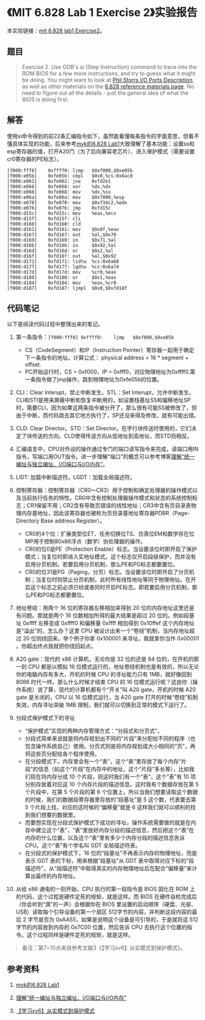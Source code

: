# 《MIT 6.828 Lab 1 Exercise 2》实验报告

本实验链接：[mit 6.828 lab1 Exercise2](https://pdos.csail.mit.edu/6.828/2017/labs/lab1/#Exercise-2)。

## 题目

> Exercise 2. Use GDB's si (Step Instruction) command to trace into the ROM BIOS for a few more instructions, and try to guess what it might be doing. You might want to look at [Phil Storrs I/O Ports Description](http://web.archive.org/web/20040404164813/members.iweb.net.au/~pstorr/pcbook/book2/book2.htm), as well as other materials on the [6.828 reference materials page](https://pdos.csail.mit.edu/6.828/2017/reference.html). No need to figure out all the details - just the general idea of what the BIOS is doing first.

## 解答

使用si命令得到的前22条汇编指令如下。虽然能看懂每条指令的字面意思，但看不懂具体实现的功能，后来参考[myk的6.828 Lab1](https://zhuanlan.zhihu.com/p/36926462)大致理解了基本功能：设置ss和esp寄存器的值，打开A20门（为了后向兼容老芯片）、进入保护模式（需要设置cr0寄存器的PE标志）。
```
[f000:fff0]    0xffff0:	ljmp   $0xf000,$0xe05b
[f000:e05b]    0xfe05b:	cmpl   $0x0,%cs:0x6ac8
[f000:e062]    0xfe062:	jne    0xfd2e1
[f000:e066]    0xfe066:	xor    %dx,%dx
[f000:e068]    0xfe068:	mov    %dx,%ss
[f000:e06a]    0xfe06a:	mov    $0x7000,%esp
[f000:e070]    0xfe070:	mov    $0xf34c2,%edx
[f000:e076]    0xfe076:	jmp    0xfd15c
[f000:d15c]    0xfd15c:	mov    %eax,%ecx
[f000:d15f]    0xfd15f:	cli    
[f000:d160]    0xfd160:	cld    
[f000:d161]    0xfd161:	mov    $0x8f,%eax
[f000:d167]    0xfd167:	out    %al,$0x70
[f000:d169]    0xfd169:	in     $0x71,%al
[f000:d16b]    0xfd16b:	in     $0x92,%al
[f000:d16d]    0xfd16d:	or     $0x2,%al
[f000:d16f]    0xfd16f:	out    %al,$0x92
[f000:d171]    0xfd171:	lidtw  %cs:0x6ab8
[f000:d177]    0xfd177:	lgdtw  %cs:0x6a74
[f000:d17d]    0xfd17d:	mov    %cr0,%eax
[f000:d180]    0xfd180:	or     $0x1,%eax
[f000:d184]    0xfd184:	mov    %eax,%cr0
[f000:d187]    0xfd187:	ljmpl  $0x8,$0xfd18f
```

## 代码笔记
以下是阅读代码过程中整理出来的笔记。

1. 第一条指令：`[f000:fff0] 0xffff0:    ljmp   $0xf000,$0xe05b`
    * CS（CodeSegment）和IP（Instruction Pointer）寄存器一起用于确定下一条指令的地址。计算公式： physical address = 16 * segment + offset.
    * PC开始运行时，CS = 0xf000，IP = 0xfff0，对应物理地址为0xffff0.第一条指令做了jmp操作，跳到物理地址为0xfe05b的位置。

2. CLI：Clear Interupt，禁止中断发生。STL：Set Interupt，允许中断发生。CLI和STI是用来屏蔽中断和恢复中断用的，如设置栈基址SS和偏移地址SP时，需要CLI，因为如果这两条指令被分开了，那么很有可能SS被修改了，但由于中断，而代码跳去其它地方执行了，SP还没来得及修改，就有可能出错。

3. CLD: Clear Director。STD：Set Director。在字行块传送时使用的，它们决定了块传送的方向。CLD使得传送方向从低地址到高地址，而STD则相反。

4. 汇编语言中，CPU对外设的操作通过专门的端口读写指令来完成，读端口用IN指令，写端口用OUT指令。进一步理解“端口”的概念可以参考博客[理解“统一编址与独立编址、I/O端口与I/O内存”](https://my.oschina.net/wuying/blog/53419)。

5. LIDT: 加载中断描述符。LGDT：加载全局描述符。

6. 控制寄存器：控制寄存器（CR0～CR3）用于控制和确定处理器的操作模式以及当前执行任务的特性。CR0中含有控制处理器操作模式和状态的系统控制标志；CR1保留不用；CR2含有导致页错误的线性地址；CR3中含有页目录表物理内存基地址，因此该寄存器也被称为页目录基地址寄存器PDBR（Page-Directory Base address Register）。
    * CR0的4个位：扩展类型位ET、任务切换位TS、仿真位EM和数学存在位MP用于控制80x86浮点（数学）协处理器的操作。
    * CR0的位0是PE（Protection Enable）标志。当设置该位时即开启了保护模式；当复位时即进入实地址模式。这个标志仅开启段级保护，而并没有启用分页机制。若要启用分页机制，那么PE和PG标志都要置位。
    * CR0的位31是PG（Paging，分页）标志。当设置该位时即开启了分页机制；当复位时则禁止分页机制，此时所有线性地址等同于物理地址。在开启这个标志之前必须已经或者同时开启PE标志。即若要启用分页机制，那么PE和PG标志都要置位。

7. 地址卷绕：用两个 16 位的寄存器左移相加来得到 20 位的内存地址这里还是有问题。那就是两个 16 位数相加所得的最大结果是超过 20 位的。例如段基址 0xffff 左移变成 0xffff0 和偏移量 0xffff 相加得到 0x10ffef 这个内存地址是“溢出”的，怎么办？这里 CPU 被设计出来一个“卷绕”机制，当内存地址超过 20 位则绕回来。举个例子你拿 0x100001 来寻址，我就拿你当作 0x00001 。你超出终点我就把你绕回起点。

8. A20 gate：现代的 x86 计算机，无论你是 32 位的还是 64 位的，在开机的那一刻 CPU 都是以模拟 16 位模式运行的，地址卷绕机制也是有效的，所以无论你的电脑内存有多大，开机的时候 CPU 的寻址能力只有 1MB，就好像回到 8086 时代一样。那么什么时候才结束 CPU 的 16 位模式运行呢？这由你（操作系统）说了算，现代的计算机都有个“开关”叫 A20 gate，开机的时候 A20 gate 是关闭的，CPU 以 16 位模式运行，当 A20 gate 打开的时候“卷绕”机制失效，内存寻址突破 1MB 限制，我们就可以切换到正常的模式下运行了。

9. 分段式保护模式下的寻址
    * “保护模式”实现的两种内存管理方式：“分段式和分页式”。
    * 分段式简单来说就是将内存规划出不同的“片段”来分配给不同的程序（也包含操作系统自己）使用。分页式则是将内存规划成大小相同的“页”，再将这些页分配给各个程序使用。
    * 在分段模式下，内存里会有一个“表”，这个“表”里存放了每个内存“片段”的信息（如这个“片段”在内存中的地址，这个“片段”多长等），比如我们现在将内存分成 10 个片段，则这时我们有一个“表”，这个“表”有 10 项分别存放着对应这 10 个内存片段的描述信息。这时我有个数据存放在第 5 个片段中，在第 5 个片段的第 6 个位置上，所以当我们想要读取这个数据的时候，我们的数据段寄存器里存放的“段基址”是 5 这个数，代表要去第 5 个片段上找，对应的这时候的“偏移量”就是 6 这样我们就可以顺利的找到我们想要的数据里。
    * 而要想实现在分段式保护模式下成功的寻址，操作系统需要做的就是在内存中建立这个“表”，“表”里放好内存分段的描述信息，然后把这个“表”在内存的什么位置，以及这个“表”里有多少个内存分段的描述信息告诉 CPU。这个“表”有个学名叫 GDT 全局描述符表。
    * 在分段式的保护模式下，16 位的“段基址”不再表示内存的物理地址，而是表示 GDT 表的下标，用来根据“段基址”从 GDT 表中取得对应下标的“段描述符”，从“段描述符”中取得真实的内存物理地址后在配合“偏移量”来计算出最终的内存地址。

10. 从给 x86 通电的一刻开始，CPU 执行的第一段指令是 BIOS 固化在 ROM 上的代码，这个过程是硬件定死的规矩，就是这样。而 BIOS 在硬件自检完成后（你会听到“滴”的一声）会根据你在 BIOS 里设置的启动顺序（硬盘、光驱、USB）读取每个引导设备的第一个扇区 512字节的内容，并判断这段内容的最后 2 字节是否为 0xAA55，如果是说明这个设备是可引导的，于是就将这 512 字节的内容放到内存的 0x7C00 位置，然后告诉 CPU 去执行这个位置的指令。这个过程同样是硬件定死的规矩，就是这样。

> 备注：第7~10点来自参考文献3《【学习xv6】从实模式到保护模式》。

## 参考资料

1. [myk的6.828 Lab1](https://zhuanlan.zhihu.com/p/36926462)

2. [理解“统一编址与独立编址、I/O端口与I/O内存”](https://my.oschina.net/wuying/blog/53419)

3. [【学习xv6】从实模式到保护模式](http://leenjewel.github.io/blog/2014/07/29/%5B%28xue-xi-xv6%29%5D-cong-shi-mo-shi-dao-bao-hu-mo-shi/)
